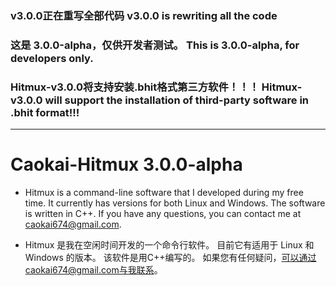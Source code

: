 ### v3.0.0正在重写全部代码 v3.0.0 is rewriting all the code
### 这是 3.0.0-alpha，仅供开发者测试。 This is 3.0.0-alpha, for developers only.
### Hitmux-v3.0.0将支持安装.bhit格式第三方软件！！！ Hitmux-v3.0.0 will support the installation of third-party software in .bhit format!!!

---

Caokai-Hitmux 3.0.0-alpha
=============
* Hitmux is a command-line software that I developed during my free time. 
It currently has versions for both Linux and Windows.
The software is written in C++. 
If you have any questions, you can contact me at caokai674@gmail.com.

* Hitmux 是我在空闲时间开发的一个命令行软件。 
目前它有适用于 Linux 和 Windows 的版本。
该软件是用C++编写的。 
如果您有任何疑问，可以通过caokai674@gmail.com与我联系。
